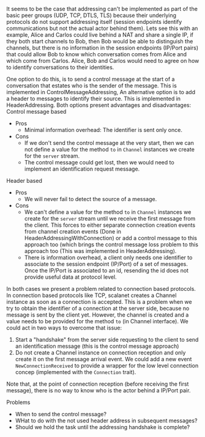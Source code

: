 It seems to be the case that addressing can't be implemented as part
of the basic peer groups (UDP, TCP, DTLS, TLS) because their
underlying protocols do not support addressing itself (session endpoints
identify communications but not the actual actor behind them).
Lets see this with an example, Alice and Carlos could live behind a NAT
and share a single IP, if they both start channels to Bob, then Bob would
be able to distinguish the channels, but there is no information in the
session endpoints (IP/Port pairs) that could allow Bob to know which
conversation comes from Alice and which come from Carlos. Alice, Bob and
Carlos would need to agree on how to identify conversations to their
identities.

One option to do this, is to send a control message at the start of a
conversation that estates who is the sender of the message. This is
implemented in ControlMessageAddressing,
An alternative option is to add a header to messages to identify their
source. This is implemented in HeaderAddressing. Both options present
advantages and disadvantages:
Control message based
- Pros
  + Minimal information overhead: The identifier is sent only once.
- Cons
  + If we don't send the control message at the very start, then we can
    not define a value for the method `to` in `Channel` instances we
    create for the `server` stream.
  + The control message could get lost, then we would need to implement
    an identification request message.

Header based
- Pros
  + We will never fail to detect the source of a message.
- Cons
  + We can't define a value for the method `to` in `Channel` instances
    we create for the `server` stream until we receive the first message
    from the client. This forces to either separate connection creation
    events from channel creation events (Done in
    HeaderAddressingWithConnection) or add a control message to this
    approach too (which brings the control message loss problem to this
    approach too (This was implemented in HeaderAddressing).
  + There is information overhead, a client only needs one identifier to
    associate to the session endpoint (IP/Port) of a set of messages.
    Once the IP/Port is associated to an id, resending the id does not
    provide useful data at protocol level.

In both cases we present a problem related to connection based protocols.
In connection based protocols like TCP, scalanet creates a Channel
instance as soon as a connection is accepted. This is a problem when we
try to obtain the identifier of a connection at the server side, because
no message is sent by the client yet. However, the channel is created and
a value needs to be provided for the method `to` (in Channel interface).
We could act in two ways to overcome that issue:
1. Start a "handshake" from the server side requesting to the client to
   send an identification message (this is the control message approach)
2. Do not create a Channel instance on connection reception and only
   create it on the first message arrival event. We could add a new event
   `NewConnectionReceived` to provide a wrapper for the low level
   connection concep (implemented with the `Connection` trait).

Note that, at the point of connection reception (before receiving the
first message), there is no way to know who is the actor behind a IP/Port
pair.

Problems
- When to send the control message?
- WHat to do with the not used header address in subsequent messages?
- Should we hold the task until the addressing handshake is complete?